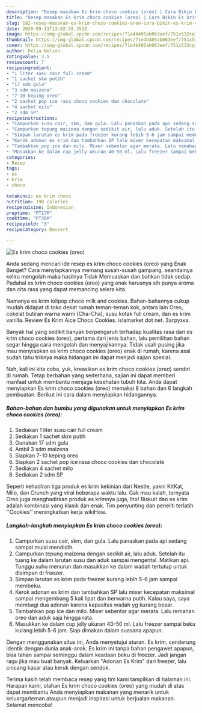 ```yaml
---
description: "Resep masakan Es krim choco cookies (oreo) | Cara Bikin Es krim choco cookies (oreo) Yang Lezat Sekali"
title: "Resep masakan Es krim choco cookies (oreo) | Cara Bikin Es krim choco cookies (oreo) Yang Lezat Sekali"
slug: 182-resep-masakan-es-krim-choco-cookies-oreo-cara-bikin-es-krim-choco-cookies-oreo-yang-lezat-sekali
date: 2020-09-11T13:02:59.351Z
image: https://img-global.cpcdn.com/recipes/71e4b405ab063eef/751x532cq70/es-krim-choco-cookies-oreo-foto-resep-utama.jpg
thumbnail: https://img-global.cpcdn.com/recipes/71e4b405ab063eef/751x532cq70/es-krim-choco-cookies-oreo-foto-resep-utama.jpg
cover: https://img-global.cpcdn.com/recipes/71e4b405ab063eef/751x532cq70/es-krim-choco-cookies-oreo-foto-resep-utama.jpg
author: Delia Nelson
ratingvalue: 3.5
reviewcount: 7
recipeingredient:
- "1 liter susu cair full cream"
- "1 sachet skm putih"
- "17 sdm gula"
- "3 sdm maizena"
- "7-10 keping oreo"
- "2 sachet pop ice rasa choco cookies dan chocolate"
- "4 sachet milo"
- "2 sdm SP"
recipeinstructions:
- "Campurkan susu cair, skm, dan gula. Lalu panaskan pada api sedang sampai mulai mendidih."
- "Campurkan tepung maizena dengan sedikit air, lalu aduk. Setelah itu tuang ke dalam larutan susu dan aduk sampai mengental. Matikan api. Tunggu suhu menurun dan masukkan ke dalam wadah tertutup untuk disimpan di freezer."
- "Simpan larutan es krim pada freezer kurang lebih 5-6 jam sampai membeku."
- "Kerok adonan es krim dan tambahkan SP lalu mixer kecepatan maksimal sampai mengembang 5 kali lipat dan berwarna putih. Kalau saya, saya membagi dua adonan karena kapasitas wadah yg kurang besar."
- "Tambahkan pop ice dan milo. Mixer sebentar agar merata. Lalu remahan oreo dan aduk saja hingga rata."
- "Masukkan ke dalam cup jelly ukuran 40-50 ml. Lalu freezer sampai beku kurang lebih 5-6 jam. Siap dimakan dalam suasana apapun."
categories:
- Resep
tags:
- es
- krim
- choco

katakunci: es krim choco 
nutrition: 198 calories
recipecuisine: Indonesian
preptime: "PT17M"
cooktime: "PT36M"
recipeyield: "3"
recipecategory: Dessert

---
```



![Es krim choco cookies (oreo)](https://img-global.cpcdn.com/recipes/71e4b405ab063eef/751x532cq70/es-krim-choco-cookies-oreo-foto-resep-utama.jpg)

Anda sedang mencari ide resep es krim choco cookies (oreo) yang Enak Banget? Cara menyiapkannya memang susah-susah gampang. seandainya keliru mengolah maka hasilnya Tidak Memuaskan dan bahkan tidak sedap. Padahal es krim choco cookies (oreo) yang enak harusnya sih punya aroma dan cita rasa yang dapat memancing selera kita.

Namanya es krim lolipop choco milk and cookies. Bahan-bahannya cukup mudah didapat di toko dekat rumah teman-teman kok, antara lain Oreo, cokelat butiran warna warni (Cha-Cha), susu kotak full cream, dan es krim vanilla. Review Es Krim Aice Choco Cookies. islamarket dot net. Загрузка.

Banyak hal yang sedikit banyak berpengaruh terhadap kualitas rasa dari es krim choco cookies (oreo), pertama dari jenis bahan, lalu pemilihan bahan segar hingga cara mengolah dan menyajikannya. Tidak usah pusing jika mau menyiapkan es krim choco cookies (oreo) enak di rumah, karena asal sudah tahu triknya maka hidangan ini dapat menjadi sajian spesial.


Nah, kali ini kita coba, yuk, kreasikan es krim choco cookies (oreo) sendiri di rumah. Tetap berbahan yang sederhana, sajian ini dapat memberi manfaat untuk membantu menjaga kesehatan tubuh kita. Anda dapat menyiapkan Es krim choco cookies (oreo) memakai 8 bahan dan 6 langkah pembuatan. Berikut ini cara dalam menyiapkan hidangannya.

<!--inarticleads1-->

##### Bahan-bahan dan bumbu yang digunakan untuk menyiapkan Es krim choco cookies (oreo):

1. Sediakan 1 liter susu cair full cream
1. Sediakan 1 sachet skm putih
1. Gunakan 17 sdm gula
1. Ambil 3 sdm maizena
1. Siapkan 7-10 keping oreo
1. Siapkan 2 sachet pop ice rasa choco cookies dan chocolate
1. Sediakan 4 sachet milo
1. Sediakan 2 sdm SP


Seperti kehadiran tiga produk es krim kekinian dari Nestle, yakni KitKat, Milo, dan Crunch yang viral beberapa waktu lalu. Gak mau kalah, ternyata Oreo juga menghadirkan produk es krimnya juga, lho! Biskuit dan es krim adalah kombinasi yang klasik dan enak. Tim penyunting dan peneliti terlatih &#39;&#39;Cookies&#39;&#39; meningkatkan kerja wikiHow. 

<!--inarticleads2-->

##### Langkah-langkah menyiapkan Es krim choco cookies (oreo):

1. Campurkan susu cair, skm, dan gula. Lalu panaskan pada api sedang sampai mulai mendidih.
1. Campurkan tepung maizena dengan sedikit air, lalu aduk. Setelah itu tuang ke dalam larutan susu dan aduk sampai mengental. Matikan api. Tunggu suhu menurun dan masukkan ke dalam wadah tertutup untuk disimpan di freezer.
1. Simpan larutan es krim pada freezer kurang lebih 5-6 jam sampai membeku.
1. Kerok adonan es krim dan tambahkan SP lalu mixer kecepatan maksimal sampai mengembang 5 kali lipat dan berwarna putih. Kalau saya, saya membagi dua adonan karena kapasitas wadah yg kurang besar.
1. Tambahkan pop ice dan milo. Mixer sebentar agar merata. Lalu remahan oreo dan aduk saja hingga rata.
1. Masukkan ke dalam cup jelly ukuran 40-50 ml. Lalu freezer sampai beku kurang lebih 5-6 jam. Siap dimakan dalam suasana apapun.


Dengan menggunakan situs ini, Anda menyetujui aturan. Es krim, cenderung identik dengan dunia anak-anak. Es krim ini tanpa bahan pengawet apapun, bisa tahan sampai seminggu dalam keadaan beku di freezer. Jadi jangan ragu jika mau buat banyak. Keluarkan &#34;Adonan Es Krim&#34; dari freezer, lalu cincang kasar atau keruk dengan sendok. 

Terima kasih telah membaca resep yang tim kami tampilkan di halaman ini. Harapan kami, olahan Es krim choco cookies (oreo) yang mudah di atas dapat membantu Anda menyiapkan makanan yang menarik untuk keluarga/teman ataupun menjadi inspirasi untuk berjualan makanan. Selamat mencoba!
